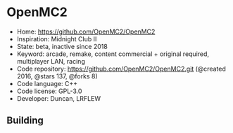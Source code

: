 # OpenMC2

- Home: https://github.com/OpenMC2/OpenMC2
- Inspiration: Midnight Club II
- State: beta, inactive since 2018
- Keyword: arcade, remake, content commercial + original required, multiplayer LAN, racing
- Code repository: https://github.com/OpenMC2/OpenMC2.git (@created 2016, @stars 137, @forks 8)
- Code language: C++
- Code license: GPL-3.0
- Developer: Duncan, LRFLEW

## Building
